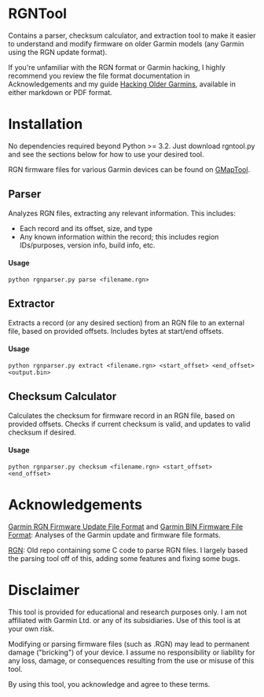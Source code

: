 # RGNTool
Contains a parser, checksum calculator, and extraction tool to make it easier to understand and modify firmware on older Garmin models (any Garmin using the RGN update format).

If you're unfamiliar with the RGN format or Garmin hacking, I highly recommend you review the file format documentation in Acknowledgements and my guide [Hacking Older Garmins](https://github.com/jack898/rgntool/blob/main/guide.md), available in either markdown or PDF format.

# Installation
No dependencies required beyond Python >= 3.2. Just download rgntool.py and see the sections below for how to use your desired tool.

RGN firmware files for various Garmin devices can be found on [GMapTool](https://www.gmaptool.eu/en/content/sports).

## Parser
Analyzes RGN files, extracting any relevant information. This includes:
- Each record and its offset, size, and type
- Any known information within the record; this includes region IDs/purposes, version info, build info, etc.

#### Usage
```
python rgnparser.py parse <filename.rgn>
```

## Extractor
Extracts a record (or any desired section) from an RGN file to an external file, based on provided offsets. Includes bytes at start/end offsets.

#### Usage
```
python rgnparser.py extract <filename.rgn> <start_offset> <end_offset> <output.bin>
```

## Checksum Calculator
Calculates the checksum for firmware record in an RGN file, based on provided offsets. Checks if current checksum is valid, and updates to valid checksum if desired.

#### Usage
```
python rgnparser.py checksum <filename.rgn> <start_offset> <end_offset>
```

# Acknowledgements
[Garmin RGN Firmware Update File Format](https://www.memotech.franken.de/FileFormats/Garmin_RGN_Format.pdf) and [Garmin BIN Firmware File Format](https://www.memotech.franken.de/FileFormats/Garmin_BIN_Format.pdf): Analyses of the Garmin update and firmware file formats.

[RGN](https://github.com/x86driver/rgn/tree/master): Old repo containing some C code to parse RGN files. I largely based the parsing tool off of this, adding some features and fixing some bugs.

# Disclaimer
This tool is provided for educational and research purposes only.
I am not affiliated with Garmin Ltd. or any of its subsidiaries.
Use of this tool is at your own risk.

Modifying or parsing firmware files (such as .RGN) may lead to permanent damage ("bricking") of your device.
I assume no responsibility or liability for any loss, damage, or consequences resulting from the use or misuse of this tool.

By using this tool, you acknowledge and agree to these terms.

